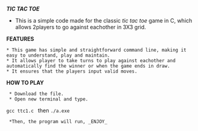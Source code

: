 ***TIC TAC TOE***

 * This is a simple code made for the classic _tic tac toe_ game in C, which allows 2players to go against eachother in 3X3 grid.

  **FEATURES**

    * This game has simple and straightforward command line, making it easy to understand, play and maintain.
    * It allows player to take turns to play against eachother and automatically find the winner or when the game ends in draw.
    * It ensures that the players input valid moves.

   **HOW TO PLAY**
   
     * Download the file.
     * Open new terminal and type.

```gcc ttc1.c ``` then ``` ./a.exe ```

     *Then, the program will run, _ENJOY_ 

     
